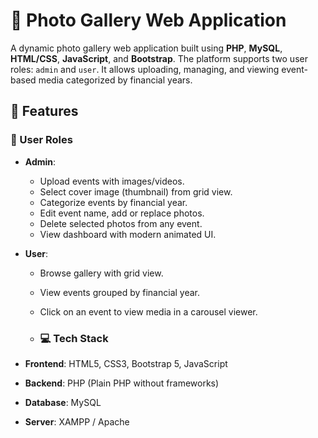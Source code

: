 # 📸 Photo Gallery Web Application

A dynamic photo gallery web application built using **PHP**, **MySQL**, **HTML/CSS**, **JavaScript**, and **Bootstrap**. The platform supports two user roles: `admin` and `user`. It allows uploading, managing, and viewing event-based media categorized by financial years.

## 🔧 Features

### 👤 User Roles
- **Admin**:
  - Upload events with images/videos.
  - Select cover image (thumbnail) from grid view.
  - Categorize events by financial year.
  - Edit event name, add or replace photos.
  - Delete selected photos from any event.
  - View dashboard with modern animated UI.

- **User**:
  - Browse gallery with grid view.
  - View events grouped by financial year.
  - Click on an event to view media in a carousel viewer.
 
  - ### 💻 Tech Stack
- **Frontend**: HTML5, CSS3, Bootstrap 5, JavaScript
- **Backend**: PHP (Plain PHP without frameworks)
- **Database**: MySQL
- **Server**: XAMPP / Apache
